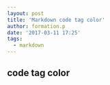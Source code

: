 ```yaml
---
layout: post
title: 'Markdown code tag color'
author: formation.p
date: '2017-03-11 17:25'
tags:
  - markdown
---
```


## code tag color

```html
```

```css
```

```scss
```

```javascript
```

```typescript
```

```java
```

```sql
```

```json
```

```ruby
```

```c
```

```bash
```

```php
```
